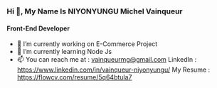 ### Hi 👋, My Name Is NIYONYUNGU Michel Vainqueur
#### Front-End Developer

- 🔭 I’m currently working on E-Commerce Project
- 🌱 I’m currently learning Node Js
- 📫 You can reach me at : vainqueurmg@gmail.com
                            LinkedIn : https://www.linkedin.com/in/vainqueur-niyonyungu/
                             My Resume : https://flowcv.com/resume/5q64btula7

